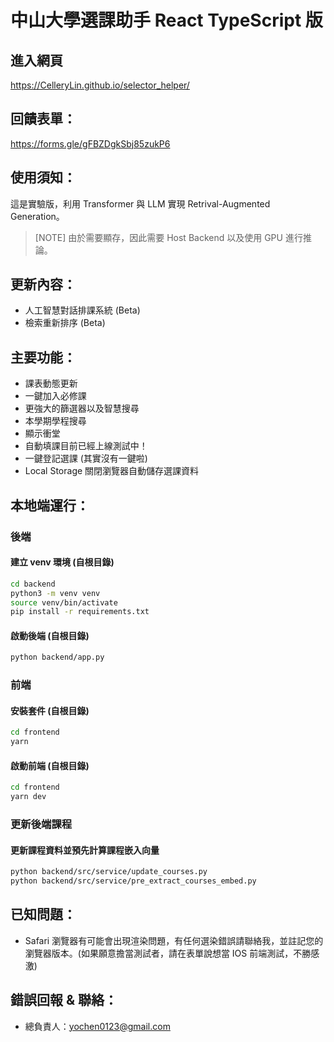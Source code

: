 # 中山大學選課助手 React TypeScript 版
## 進入網頁
https://CelleryLin.github.io/selector_helper/

## 回饋表單：
https://forms.gle/gFBZDgkSbj85zukP6

## 使用須知：
這是實驗版，利用 Transformer 與 LLM 實現 Retrival-Augmented Generation。

> [NOTE]
> 由於需要顯存，因此需要 Host Backend 以及使用 GPU 進行推論。

## 更新內容：
* 人工智慧對話排課系統 (Beta)
* 檢索重新排序 (Beta)

## 主要功能：
* 課表動態更新
* 一鍵加入必修課
* 更強大的篩選器以及智慧搜尋
* 本學期學程搜尋
* 顯示衝堂
* 自動填課目前已經上線測試中！
* 一鍵登記選課 (其實沒有一鍵啦)
* Local Storage 關閉瀏覽器自動儲存選課資料

## 本地端運行：

### 後端

#### 建立 venv 環境 (自根目錄)
```bash
cd backend
python3 -m venv venv
source venv/bin/activate
pip install -r requirements.txt
```

#### 啟動後端 (自根目錄)
```bash
python backend/app.py
```

### 前端

#### 安裝套件 (自根目錄)
```bash
cd frontend
yarn
```

#### 啟動前端 (自根目錄)
```bash
cd frontend
yarn dev
```

### 更新後端課程

#### 更新課程資料並預先計算課程嵌入向量
```bash
python backend/src/service/update_courses.py
python backend/src/service/pre_extract_courses_embed.py
```

## 已知問題：
* Safari 瀏覽器有可能會出現渲染問題，有任何選染錯誤請聯絡我，並註記您的瀏覽器版本。(如果願意擔當測試者，請在表單說想當 IOS 前端測試，不勝感激)

## 錯誤回報 & 聯絡：
* 總負責人：yochen0123@gmail.com
